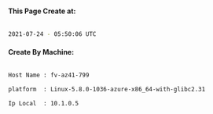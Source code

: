 
   
#### This Page Create at:

```bash

2021-07-24 - 05:50:06 UTC

```

#### Create By Machine:

```bash

Host Name : fv-az41-799

platform  : Linux-5.8.0-1036-azure-x86_64-with-glibc2.31

Ip Local  : 10.1.0.5

```

